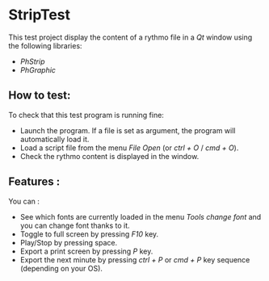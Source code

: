 StripTest
==========

This test project display the content of a rythmo file in a *Qt* window using the following libraries:

- *PhStrip*
- *PhGraphic*

How to test:
------------

To check that this test program is running fine:

- Launch the program. If a file is set as argument, the program will automatically load it.
- Load a script file from the menu *File* *Open* (or *ctrl + O* / *cmd + O*).
- Check the rythmo content is displayed in the window.

Features :
----------

You can :

- See which fonts are currently loaded in the menu *Tools* *change font* and you can change font thanks to it.
- Toggle to full screen by pressing *F10* key.
- Play/Stop by pressing space.
- Export a print screen by pressing *P* key.
- Export the next minute by pressing *ctrl + P* or *cmd + P* key sequence (depending on your OS).

